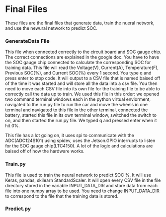 # Final Files
These files are the final files that generate data, train the nueral network, and use the newural network to predict SOC.

### GenerateData File
This file when connected correctly to the circuit board and SOC gauge chip. The correct connections are explained in the google doc. You have to have the SOC gauge chip connected to calculate the corresponding SOC for training data. This file will read the Voltage(V), Current(A), Temperature(F), Previous SOC(%), and Current SOC(%) every 1 second. You type q and press enter to stop code. It will output to a CSV file that is named baised off of the time it was started and will store all the data into a csv file. You then need to move each CSV file into its own file for the training file to be able to correctly call the data up to train. We used this file in this order: we opened two command terminal windows each in the python virtual enviorment, navigated to the run.py file to run the car and move the wheels in one terminal and navigated to this file in the other terminal, connected the battery, started this file in its own terminal window, switched the switch to on, and then started the run.py file. We typed q and pressed enter when it hit 0%.

This file has a lot going on, it uses spi to communicate with the ADC(ADC124S101) using spidev, uses the Jetson.GPIO interrupts to listen for the SOC gauge chip(LTC4150). A lot of the logic and calculations are baised off of how the hardware works.

### Train.py
This file is used to train the neural network to predict SOC %. It will use Keras, pandas, skilearn StandardScaler. It will open every CSV file in the file directory stored in the variable INPUT_DATA_DIR and store data from each file into one numpy array to be used. You need to change INPUT_DATA_DIR to correspond to the file that the training data is stored.

### Predict.py

